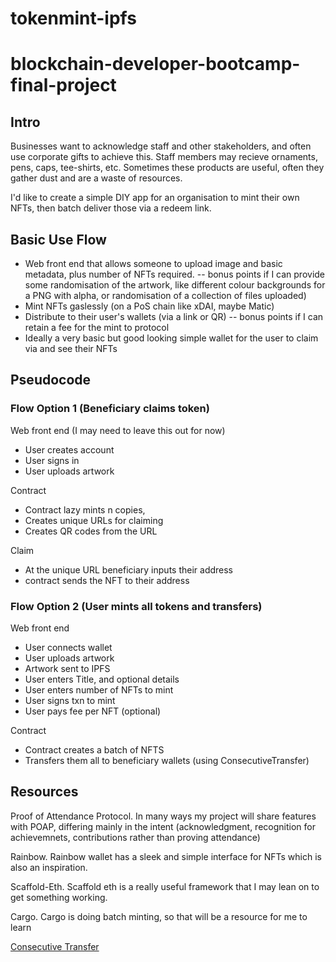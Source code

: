 # tokenmint-ipfs

# blockchain-developer-bootcamp-final-project

## Intro
Businesses want to acknowledge staff and other stakeholders, and often use corporate gifts to achieve this. Staff members may recieve ornaments, pens, caps, tee-shirts, etc. Sometimes these products are useful, often they gather dust and are a waste of resources.

I'd like to create a simple DIY app for an organisation to mint their own NFTs, then batch deliver those via a redeem link. 

## Basic Use Flow
- Web front end that allows someone to upload image and basic metadata, plus number of NFTs required. 
  -- bonus points if I can provide some randomisation of the artwork, like different colour backgrounds for a PNG with alpha, or randomisation of a collection of files uploaded)
- Mint NFTs gaslessly (on a PoS chain like xDAI, maybe Matic)
- Distribute to their user's wallets (via a link or QR)
  -- bonus points if I can retain a fee for the mint to protocol 
- Ideally a very basic but good looking simple wallet for the user to claim via and see their NFTs

## Pseudocode

### Flow Option 1 (Beneficiary claims token)

Web front end (I may need to leave this out for now)
- User creates account
- User signs in
- User uploads artwork

Contract
- Contract lazy mints n copies, 
- Creates unique URLs for claiming
- Creates QR codes from the URL

Claim
- At the unique URL beneficiary inputs their address
- contract sends the NFT to their address


### Flow Option 2 (User mints all tokens and transfers)

Web front end
- User connects wallet
- User uploads artwork
- Artwork sent to IPFS
- User enters Title, and optional details
- User enters number of NFTs to mint
- User signs txn to mint
- User pays fee per NFT (optional)

Contract
- Contract creates a batch of NFTS 
- Transfers them all to beneficiary wallets (using ConsecutiveTransfer)


## Resources
Proof of Attendance Protocol. In many ways my project will share features with POAP, differing mainly in the intent (acknowledgment, recognition for achievemnets, contributions rather than proving attendance)

Rainbow. Rainbow wallet has a sleek and simple interface for NFTs which is also an inspiration.

Scaffold-Eth. Scaffold eth is a really useful framework that I may lean on to get something working.

Cargo. Cargo is doing batch minting, so that will be a resource for me to learn

[Consecutive Transfer](https://eips.ethereum.org/EIPS/eip-2309)










